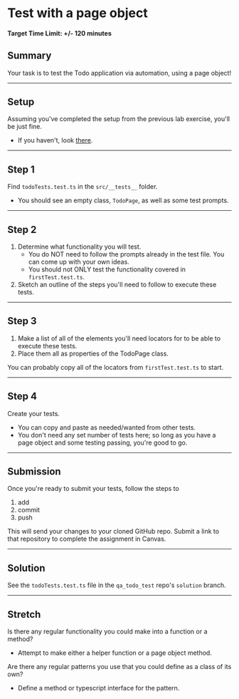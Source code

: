 # Test with a page object

#### Target Time Limit: +/- 120 minutes

## Summary

Your task is to test the Todo application via automation, using a page object!

---

## Setup

Assuming you've completed the setup from the previous lab exercise, you'll be
just fine.

- If you haven't, look <a href="./le2.06.1.html" target="\blank">there</a>.

---

## Step 1

Find `todoTests.test.ts` in the `src/__tests__` folder.

- You should see an empty class, `TodoPage`, as well as some test prompts.

---

## Step 2

1. Determine what functionality you will test.
   - You do NOT need to follow the prompts already in the test file. You can
     come up with your own ideas.
   - You should not ONLY test the functionality covered in `firstTest.test.ts`.
1. Sketch an outline of the steps you'll need to follow to execute these tests.

---

## Step 3

1. Make a list of all of the elements you'll need locators for to be able to
   execute these tests.
1. Place them all as properties of the TodoPage class.

You can probably copy all of the locators from `firstTest.test.ts` to start.

---

## Step 4

Create your tests.

- You can copy and paste as needed/wanted from other tests.
- You don't need any set number of tests here; so long as you have a page object
  and some testing passing, you're good to go.

---

## Submission

Once you're ready to submit your tests, follow the steps to

1. add
1. commit
1. push

This will send your changes to your cloned GitHub repo. Submit a link to that
repository to complete the assignment in Canvas.

---

## Solution

See the `todoTests.test.ts` file in the `qa_todo_test` repo's `solution` branch.

---

## Stretch

Is there any regular functionality you could make into a function or a method?

- Attempt to make either a helper function or a page object method.

Are there any regular patterns you use that you could define as a class of its
own?

- Define a method or typescript interface for the pattern.

